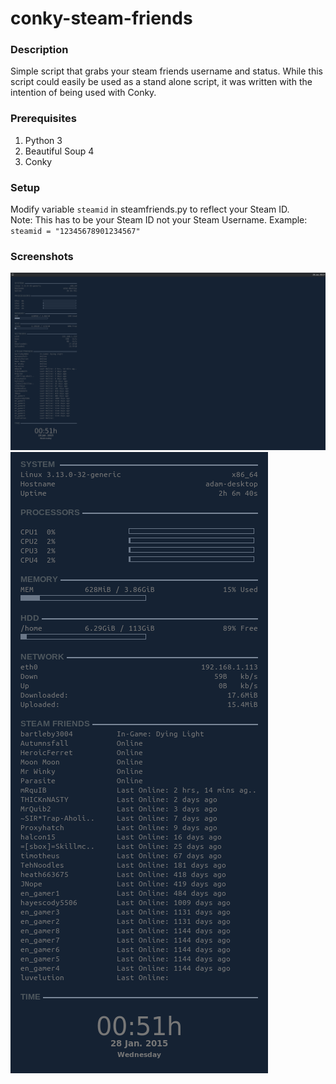 # conky-steam-friends

### Description
Simple script that grabs your steam friends username and status.  While this script could easily be used as a stand alone script, it was written with the intention of being used with Conky.

### Prerequisites
1. Python 3
2. Beautiful Soup 4
3. Conky

### Setup
Modify variable `steamid` in steamfriends.py to reflect your Steam ID.  
Note: This has to be your Steam ID not your Steam Username.
Example:
    `steamid = "12345678901234567"`

### Screenshots
![alt tag](screenshot-1.png)
![alt tag](screenshot-2.png)
